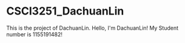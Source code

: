 # CSCI3251_DachuanLin
This is the project of DachuanLin.
Hello, I'm DachuanLin!
My Student number is 1155191482!
